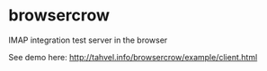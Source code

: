 browsercrow
===========

IMAP integration test server in the browser

See demo here: http://tahvel.info/browsercrow/example/client.html
